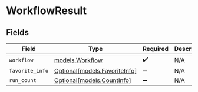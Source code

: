 # WorkflowResult


## Fields

| Field                                                      | Type                                                       | Required                                                   | Description                                                |
| ---------------------------------------------------------- | ---------------------------------------------------------- | ---------------------------------------------------------- | ---------------------------------------------------------- |
| `workflow`                                                 | [models.Workflow](../models/workflow.md)                   | :heavy_check_mark:                                         | N/A                                                        |
| `favorite_info`                                            | [Optional[models.FavoriteInfo]](../models/favoriteinfo.md) | :heavy_minus_sign:                                         | N/A                                                        |
| `run_count`                                                | [Optional[models.CountInfo]](../models/countinfo.md)       | :heavy_minus_sign:                                         | N/A                                                        |